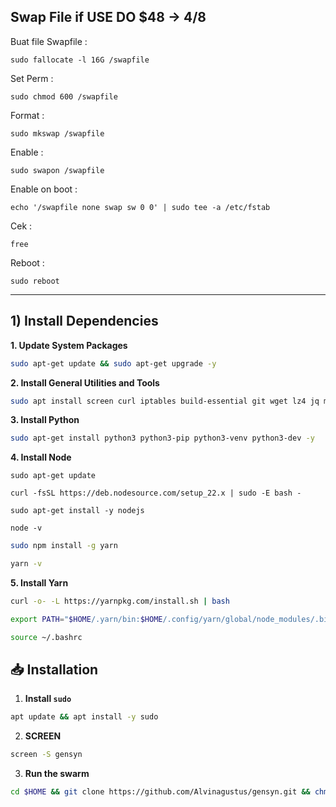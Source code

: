 ## Swap File if USE DO $48 -> 4/8 
Buat file Swapfile :
```
sudo fallocate -l 16G /swapfile
```

Set Perm : 
```
sudo chmod 600 /swapfile
```

Format :
```
sudo mkswap /swapfile
```

Enable : 
```
sudo swapon /swapfile
```

Enable on boot : 
```
echo '/swapfile none swap sw 0 0' | sudo tee -a /etc/fstab
```

Cek :
```
free
```

Reboot :
```
sudo reboot
```

---

## 1) Install Dependencies
**1. Update System Packages**
```bash
sudo apt-get update && sudo apt-get upgrade -y
```
**2. Install General Utilities and Tools**
```bash
sudo apt install screen curl iptables build-essential git wget lz4 jq make gcc nano automake autoconf tmux htop nvme-cli libgbm1 pkg-config libssl-dev libleveldb-dev tar clang bsdmainutils ncdu unzip libleveldb-dev  -y
```

**3. Install Python**
```bash
sudo apt-get install python3 python3-pip python3-venv python3-dev -y
```

**4. Install Node**
```
sudo apt-get update
```
```
curl -fsSL https://deb.nodesource.com/setup_22.x | sudo -E bash -
```
```
sudo apt-get install -y nodejs
```
```
node -v
```
```bash
sudo npm install -g yarn
```
```bash
yarn -v
```

**5. Install Yarn**
```bash
curl -o- -L https://yarnpkg.com/install.sh | bash
```
```bash
export PATH="$HOME/.yarn/bin:$HOME/.config/yarn/global/node_modules/.bin:$PATH"
```
```bash
source ~/.bashrc
```



## 📥 Installation

1. **Install `sudo`**
```bash
apt update && apt install -y sudo
```
2. **SCREEN** 
```bash
screen -S gensyn
```
3. **Run the swarm**
```bash
cd $HOME && git clone https://github.com/Alvinagustus/gensyn.git && chmod +x gensyn/gensyn.sh && ./gensyn/gensyn.sh
```
